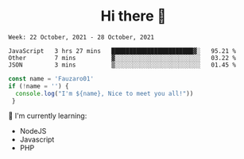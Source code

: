 <h1  align='center'> Hi there 👋 </h1>

<p align='center'> </p>

<!--START_SECTION:waka-->
```text
Week: 22 October, 2021 - 28 October, 2021

JavaScript   3 hrs 27 mins   ███████████████████████▓░   95.21 % 
Other        7 mins          ▓░░░░░░░░░░░░░░░░░░░░░░░░   03.22 % 
JSON         3 mins          ▒░░░░░░░░░░░░░░░░░░░░░░░░   01.45 % 
```
<!--END_SECTION:waka-->

```javascript
const name = 'Fauzaro01'
if (!name = '') {
  console.log("I'm ${name}, Nice to meet you all!"))
 }
```

:page_with_curl: I'm currently learning:
- NodeJS
- Javascript
- PHP

